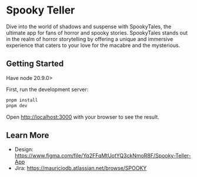 # Spooky Teller

Dive into the world of shadows and suspense with SpookyTales, the ultimate app for fans of horror and spooky stories. SpookyTales stands out in the realm of horror storytelling by offering a unique and immersive experience that caters to your love for the macabre and the mysterious.

## Getting Started
Have node 20.9.0>

First, run the development server:

```bash
pnpm install
pnpm dev
```

Open [http://localhost:3000](http://localhost:3000) with your browser to see the result.

## Learn More

- Design: https://www.figma.com/file/Yq2FFqMtUotYQ3ckNmoR8F/Spooky-Teller-App
- Jira: https://mauriciodb.atlassian.net/browse/SPOOKY
